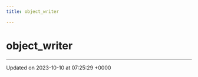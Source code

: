 ```yaml
---
title: object_writer

---
```


# object_writer





-------------------------------

Updated on 2023-10-10 at 07:25:29 +0000